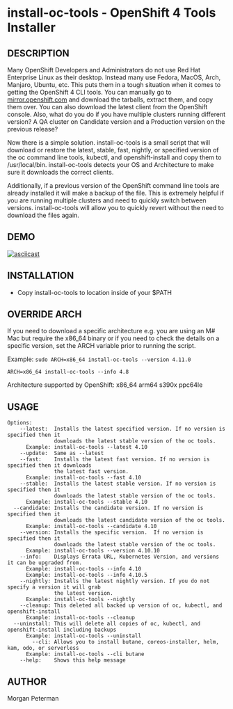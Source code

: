 install-oc-tools - OpenShift 4 Tools Installer
===========================================

DESCRIPTION
------------

Many OpenShift Developers and Administrators do not use Red Hat Enterprise Linux as their desktop. Instead many use Fedora, MacOS, Arch, Manjaro, Ubuntu, etc. This puts them in a tough situation when it comes to getting the OpenShift 4 CLI tools. You can manually go to [mirror.openshift.com](https://mirror.openshift.com) and download the tarballs, extract them, and copy them over. You can also download the latest client from the OpenShift console. Also, what do you do if you have multiple clusters running different version? A QA cluster on Candidate version and a Production version on the previous release?

Now there is a simple solution. install-oc-tools is a small script that will download or restore the latest, stable, fast, nightly, or specified version of the oc command line tools, kubectl, and openshift-install and copy them to /usr/local/bin. install-oc-tools detects your OS and Architecture to make sure it downloads the correct clients.

Additionally, if a previous version of the OpenShift command line tools are already installed it will make a backup of the file. This is extremely helpful if you are running multiple clusters and need to quickly switch between versions. install-oc-tools will allow you to quickly revert without the need to download the files again.

DEMO
------------
[![asciicast](https://asciinema.org/a/C8PUe0CHY69u9V44jmzygmsVQ.svg)](https://asciinema.org/a/C8PUe0CHY69u9V44jmzygmsVQ)

INSTALLATION
------------
* Copy install-oc-tools to location inside of your $PATH

OVERRIDE ARCH
------------

If you need to download a specific architecture e.g. you are using an M# Mac but require the x86_64 binary or if you need to check the details on a specific version, set the ARCH variable prior to running the script.

Example:
`sudo ARCH=x86_64 install-oc-tools --version 4.11.0`

`ARCH=x86_64 install-oc-tools --info 4.8`

Architecture supported by OpenShift: x86_64 arm64 s390x ppc64le

USAGE
------------

~~~
Options:
    --latest:  Installs the latest specified version. If no version is specified then it
               downloads the latest stable version of the oc tools.
      Example: install-oc-tools --latest 4.10
    --update:  Same as --latest
    --fast:    Installs the latest fast version. If no version is specified then it downloads
               the latest fast version.
      Example: install-oc-tools --fast 4.10
    --stable:  Installs the latest stable version. If no version is specified then it
               downloads the latest stable version of the oc tools.
      Example: install-oc-tools --stable 4.10
  --candidate: Installs the candidate version. If no version is specified then it
               downloads the latest candidate version of the oc tools.
      Example: install-oc-tools --candidate 4.10
    --version: Installs the specific version.  If no version is specified then it
               downloads the latest stable version of the oc tools.
      Example: install-oc-tools --version 4.10.10
    --info:    Displays Errata URL, Kubernetes Version, and versions it can be upgraded from.
      Example: install-oc-tools --info 4.10
      Example: install-oc-tools --info 4.10.5
    --nightly: Installs the latest nightly version. If you do not specify a version it will grab
               the latest version.
      Example: install-oc-tools --nightly
    --cleanup: This deleted all backed up version of oc, kubectl, and openshift-install
      Example: install-oc-tools --cleanup
  --uninstall: This will delete all copies of oc, kubectl, and openshift-install including backups
      Example: install-oc-tools --uninstall
        --cli: Allows you to install butane, coreos-installer, helm, kam, odo, or serverless
      Example: install-oc-tools --cli butane
    --help:    Shows this help message

~~~

AUTHOR
------
Morgan Peterman
